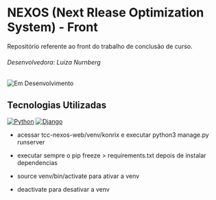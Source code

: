 # NEXOS (Next Rlease Optimization System) - Front

Repositório referente ao front do trabalho de conclusão de curso.

###### Desenvolvedora: Luíza Nurnberg

![Em Desenvolvimento](https://img.shields.io/badge/Status-Em_Desenvolvimento-green)

## Tecnologias Utilizadas
[![Python](https://skillicons.dev/icons?i=python)](https://www.pyhton.com)
[![Django](https://skillicons.dev/icons?i=django)](https://www.django.com)



- acessar tcc-nexos-web/venv/konrix e executar python3 manage.py runserver
- executar sempre o pip freeze > requirements.txt depois de instalar dependencias

- source venv/bin/activate para ativar a venv
- deactivate para desativar a venv 
